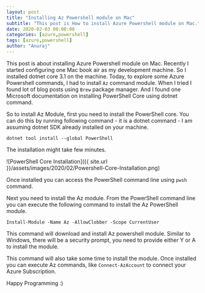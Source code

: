 ```yaml
---
layout: post
title: "Installing Az Powershell module on Mac"
subtitle: "This post is How to install Azure Powershell module on Mac."
date: 2020-02-03 00:00:00
categories: [azure,powershell]
tags: [azure,powershell]
author: "Anuraj"
---
```

This post is about installing Azure Powershell module on Mac. Recently I started configuring one Mac book air as my development machine. So I installed dotnet core 3.1 on the machine. Today, to explore some Azure Powershell commands, I had to install `Az` command module. When I tried I found lot of blog posts using `Brew` package manager. And I found one Microsoft documentation on installing PowerShell Core using dotnet command.

So to install Az Module, first you need to install the PowerShell core. You can do this by running following command - it is a dotnet command - I am assuming dotnet SDK already installed on your machine. 

```
dotnet tool install --global PowerShell 
```
The installation might take few minutes.

![PowerShell Core Installation]({{ site.url }}/assets/images/2020/02/Powershell-Core-Installation.png)

Once installed you can access the PowerShell command line using `pwsh` command.

Next you need to install the Az module. From the PowerShell command line you can execute the following command to install the Az PowerShell module.

```
Install-Module -Name Az -AllowClobber -Scope CurrentUser
```

This command will download and install Az powershell module. Similar to Windows, there will be a security prompt, you need to provide either Y or A to install the module.

This command will also take some time to install the module. Once installed you can execute Az commands, like `Connect-AzAccount` to connect your Azure Subscription.

Happy Programming :)